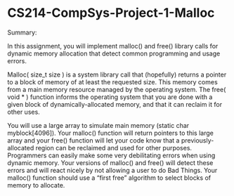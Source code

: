 # CS214-CompSys-Project-1-Malloc

Summary:

In this assignment, you will implement malloc() and free() library calls for dynamic memory allocation that detect common programming and usage errors.

Malloc( size_t size ) is a system library call that (hopefully) returns a pointer to a block of memory of at least the requested size. This memory comes from a main memory resource managed by the operating system. The free( void * ) function informs the operating system that you are done with a given block of dynamically-allocated memory, and that it can reclaim it for other uses.

You will use a large array to simulate main memory (static char myblock[4096]). Your malloc() function will return pointers to this large array and your free() function will let your code know that a previously-allocated region can be reclaimed and used for other purposes. Programmers can easily make some very debilitating errors when using dynamic memory. Your versions of malloc() and free() will detect these errors and will react nicely by not allowing a user to do Bad Things. Your malloc() function should use a “first free” algorithm to select blocks of memory to allocate.
